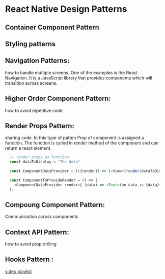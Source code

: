 # React Native Design Patterns

## Container Component Pattern

## Styling patterns

## Navigation Patterns: 

how to handle multiple screens. One of the examples is the React Navigation. It is a JavaScript library that provides components which will transition across screens.

## Higher Order Component Pattern: 

how to avoid repetitive code 

## Render Props Pattern: 

sharing code. In this type of patten Prop of component is assigned a function. The function is called in render method of the component and can return a react element. 

```js
  // render props as function
  const dataToDisplay = "The data"
  
  const ComponentDataProvider = (({render}) => (<View>{render(dataToDisplay)}</View>) )
  
  const ComponentToProvideRender = () => (
    <ComponentDataProvider render={ (data) => <Text>the data is {data}</Text>}
  );
```

## Compoung Component Pattern: 

Communication across components

## Context API Pattern: 

how to avoid prop drilling

## Hooks Pattern : 

[video playlist](https://www.youtube.com/watch?v=jOl3m6KFrNI&list=PLTgRMOcmRb3M2cPN_6iDDOYn8FONTkc3N&index=5)
